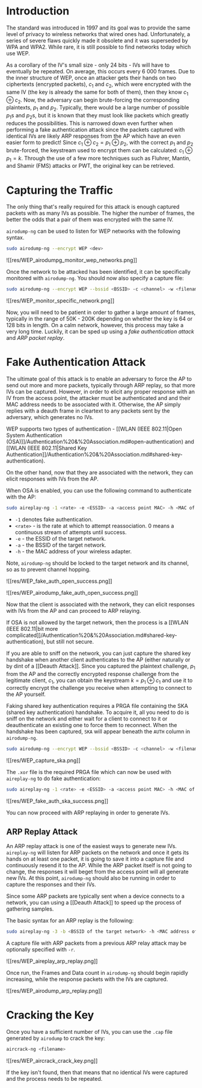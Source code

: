 # Introduction

The standard was introduced in 1997 and its goal was to provide the same level of privacy to wireless networks that wired ones had. Unfortunately, a series of severe flaws quickly made it obsolete and it was superseded by WPA and WPA2. While rare, it is still possible to find networks today which use WEP. 

As a corollary of the IV's small size - only 24 bits - IVs will have to eventually be repeated. On average, this occurs every 6 000 frames. Due to the inner structure of WEP, once an attacker gets their hands on two ciphertexts (encrypted packets), $c_1$ and $c_2$, which were encrypted with the same IV (the key is already the same for both of them), then they know $c_1 \oplus c_2$. Now, the adversary can begin brute-forcing the corresponding plaintexts, $p_1$ and $p_2$. Typically, there would be a large number of possible $p_1$s and $p_2$s, but it is known that they must look like packets which greatly reduces the possibilities. This is narrowed down even further when performing a fake authentication attack since the packets captured with identical IVs are likely ARP responses from the AP which have an even easier form to predict! 
 Since $c_1 \oplus c_2 = p_1 \oplus p_2$, with the correct $p_1$ and $p_2$ brute-forced, the keystream used to encrypt them can be calculated: $c_1 \oplus p_1 = k$. Through the use of a few more techniques such as Fluhrer, Mantin, and Shamir (FMS) attacks or PWT, the original key can be retrieved.
 
# Capturing the Traffic
The only thing that's really required for this attack is enough captured packets with as many IVs as possible. The higher the number of frames, the better the odds that a pair of them was encrypted with the same IV.

`airodump-ng` can be used to listen for WEP networks with the following syntax.

```bash
sudo airodump-ng --encrypt WEP <dev>
```

![[res/WEP_airodumpg_monitor_wep_networks.png]]

Once the network to be attacked has been identified, it can be specifically monitored with `airodump-ng`. You should now also specify a capture file:

```bash
sudo airodump-ng --encrypt WEP --bssid <BSSID> -c <channel> -w <filename> <dev>
```

![[res/WEP_monitor_specific_network.png]]

Now, you will need to be patient in order to gather a large amount of frames, typically in the range of 50K - 200K depending on whether the key is 64 or 128 bits in length. On a calm network, however, this process may take a very long time. Luckily, it can be sped up using a *fake authentication attack* and *ARP packet replay*.

# Fake Authentication Attack

The ultimate goal of this attack is to enable an adversary to force the AP to send out more and more packets, typically through ARP replay, so that more IVs can be captured. However, in order to elicit any proper response with an IV from the access point, the attacker must be authenticated and and their MAC address needs to be associated with it. Otherwise, the AP simply replies with a deauth frame in cleartext to any packets sent by the adversary, which generates no IVs.

WEP supports two types of authentication - [[WLAN (IEEE 802.11|Open System Authentication (OSA)]]/Authentication%20&%20Association.md#open-authentication) and [[WLAN (IEEE 802.11|Shared Key Authentication]]/Authentication%20&%20Association.md#shared-key-authentication). 

On the other hand, now that they are associated with the network, they can elicit responses with IVs from the AP.

When OSA is enabled, you can use the following command to authenticate with the AP:

```bash
sudo aireplay-ng -1 <rate> -e <ESSID> -a <access point MAC> -h <MAC of your wireless adapter> <dev>
```

- `-1` denotes fake authentication.
- `<rate>` - is the rate at which to attempt reassociation. 0 means a continuous stream of attempts until success.
- `-e` - the ESSID of the target network.
- `-a` - the BSSID of the target network.
- `-h` - the MAC address of your wireless adapter.

Note, `airodump-ng` should be locked to the target network and its channel, so as to prevent channel hopping.

![[res/WEP_fake_auth_open_success.png]]

![[res/WEP_airodump_fake_auth_open_success.png]]

Now that the client is associated with the network, they can elicit responses with IVs from the AP and can proceed to ARP relaying.

If OSA is not allowed by the target network, then the process is a [[WLAN (IEEE 802.11|bit more complicated]]/Authentication%20&%20Association.md#shared-key-authentication), but still not secure.

If you are able to sniff on the network, you can just capture the shared key handshake when another client authenticates to the AP (either naturally or by dint of a [[Deauth Attack]]. Since you captured the plaintext challenge, $p_1$ from the AP and the correctly encrypted response challenge from the legitimate client, $c_1$, you can obtain the keystream $k = p_1 \oplus c_1$ and use it to correctly encrypt the challenge you receive when attempting to connect to the AP yourself.

Faking shared key authentication requires a PRGA file containing the SKA (shared key authentication) handshake. To acquire it, all you need to do is sniff on the network and either wait for a client to connect to it or deauthenticate an existing one to force them to reconnect. When the handshake has been captured, `SKA` will appear beneath the `AUTH` column in `airodump-ng`.

```bash
sudo airodump-ng --encrypt WEP --bssid <BSSID> -c <channel> -w <filename> <dev>
```

![[res/WEP_capture_ska.png]]

The `.xor` file is the required PRGA file which can now be used with `aireplay-ng` to do fake authentication:

```bash
sudo aireplay-ng -1 <rate> -e <ESSID> -a <access point MAC> -h <MAC of your wireless adapter> -y <PRGA file> <dev>
```

![[res/WEP_fake_auth_ska_success.png]]

You can now proceed with ARP replaying in order to generate IVs.

## ARP Replay Attack

An ARP replay attack is one of the easiest ways to generate new IVs. `aireplay-ng` will listen for ARP packets on the network and once it gets its hands on at least one packet, it is going to save it into a capture file and continuously resend it to the AP. While the ARP packet itself is not going to change, the responses it will beget from the access point will all generate new IVs. At this point, `airodump-ng` should also be running in order to capture the responses and their IVs. 

Since some ARP packets are typically sent when a device connects to a network, you can using a [[Deauth Attack]] to speed up the process of gathering samples.

The basic syntax for an ARP replay is the following:

```bash
sudo aireplay-ng -3 -b <BSSID of the target network> -h <MAC address of your wireless adapter> <dev>
```

A capture file with ARP packets from a previous ARP relay attack may be optionally specified with `-r`.

![[res/WEP_aireplay_arp_replay.png]]

Once run, the Frames and Data count in `airodump-ng` should begin rapidly increasing, while the response packets with the IVs are captured.

![[res/WEP_airodump_arp_replay.png]]

# Cracking the Key

Once you have a sufficient number of IVs, you can use the `.cap` file generated by `airodump` to crack the key:

```bash
aircrack-ng <filename>
```

![[res/WEP_aircrack_crack_key.png]]

If the key isn't found, then that means that no identical IVs were captured and the process needs to be repeated.